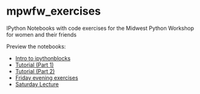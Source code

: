 mpwfw_exercises
===============

IPython Notebooks with code exercises for the Midwest Python Workshop for women and their friends

Preview the notebooks:

* [Intro to ipythonblocks](http://nbviewer.ipython.org/urls/raw.github.com/catherinedevlin/mpwfw_exercises/master/blocks.ipynb)
* [Tutorial (Part 1)](http://nbviewer.ipython.org/urls/raw.github.com/catherinedevlin/mpwfw_exercises/master/day1.1.ipynb)
* [Tutorial (Part 2)](http://nbviewer.ipython.org/urls/raw.github.com/catherinedevlin/mpwfw_exercises/master/day1.2.ipynb)
* [Friday evening exercises](http://nbviewer.ipython.org/urls/raw.github.com/catherinedevlin/mpwfw_exercises/master/exercises.ipynb)
* [Saturday Lecture](http://nbviewer.ipython.org/urls/raw.github.com/catherinedevlin/mpwfw_exercises/master/lecture.ipynb)
